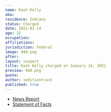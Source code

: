 ```yaml
---
name: Kash Kelly
aka:
residence: Indiana
status: Charged
date: 2021-01-14
age: 32
occupation:
affiliations:
jurisdiction: Federal
image: 040.png
after:
layout: suspect
title: Kash Kelly charged on January 14, 2021
preview: 040.png
quote:
author: seditiontrack
published: true
---
```


- [News Report](https://www.nwitimes.com/news/update-hammond-man-charged-by-feds-in-capitol-siege/article_3e13f9f1-f6f3-5034-a712-5bbf2f80eb9f.html)
- [Statement of Facts](https://extremism.gwu.edu/sites/g/files/zaxdzs2191/f/Kash%20Lee%20Kelly%20Statement%20of%20Facts.pdf)